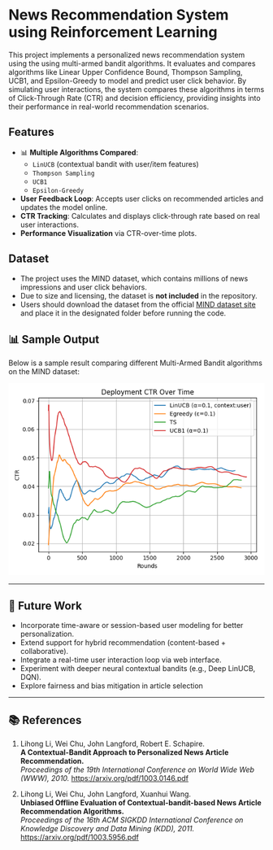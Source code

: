# News Recommendation System using Reinforcement Learning

This project implements a personalized news recommendation system using the using multi-armed bandit algorithms. It evaluates and compares algorithms like Linear Upper Confidence Bound, Thompson Sampling, UCB1, and Epsilon-Greedy to model and predict user click behavior. By simulating user interactions, the system compares these algorithms in terms of Click-Through Rate (CTR) and decision efficiency, providing insights into their performance in real-world recommendation scenarios.

## Features

- 📊 **Multiple Algorithms Compared**:
  - `LinUCB` (contextual bandit with user/item features)
  - `Thompson Sampling`
  - `UCB1`
  - `Epsilon-Greedy`
- **User Feedback Loop**: Accepts user clicks on recommended articles and updates the model online.
- **CTR Tracking**: Calculates and displays click-through rate based on real user interactions.
- **Performance Visualization** via CTR-over-time plots.

## Dataset

- The project uses the MIND dataset, which contains millions of news impressions and user click behaviors.
- Due to size and licensing, the dataset is **not included** in the repository.
- Users should download the dataset from the official [MIND dataset site](https://msnews.github.io/) and place it in the designated folder before running the code.

## 📊 Sample Output

Below is a sample result comparing different Multi-Armed Bandit algorithms on the MIND dataset:

![CTR Comparison Graph](CTR-comparison.png)

---

## 🚀 Future Work

- Incorporate time-aware or session-based user modeling for better personalization.
- Extend support for hybrid recommendation (content-based + collaborative).
- Integrate a real-time user interaction loop via web interface.
- Experiment with deeper neural contextual bandits (e.g., Deep LinUCB, DQN).
- Explore fairness and bias mitigation in article selection

---

## 📚 References

1. Lihong Li, Wei Chu, John Langford, Robert E. Schapire.  
   **A Contextual-Bandit Approach to Personalized News Article Recommendation.**  
   *Proceedings of the 19th International Conference on World Wide Web (WWW), 2010.*
    https://arxiv.org/pdf/1003.0146.pdf

2. Lihong Li, Wei Chu, John Langford, Xuanhui Wang.  
   **Unbiased Offline Evaluation of Contextual-bandit-based News Article Recommendation Algorithms.**  
   *Proceedings of the 16th ACM SIGKDD International Conference on Knowledge Discovery and Data Mining (KDD), 2011.*
   https://arxiv.org/pdf/1003.5956.pdf
